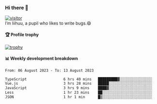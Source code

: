 ### Hi there 👋
[![visitor](https://visitor-badge.glitch.me/badge?page_id=liihuu&right_color=blue)](https://github.com/liihuu)<br>
I’m liihuu, a pupil who likes to write bugs.😄


#### 🏆 Profile trophy
[![trophy](https://github-profile-trophy.vercel.app?username=liihuu&margin-w=16&margin-h=16&rank=-C,-B)](https://github.com/liihuu)


#### 📊 Weekly development breakdown
<!--START_SECTION:waka-->

```txt
From: 06 August 2023 - To: 13 August 2023

TypeScript                 6 hrs 40 mins   █████████▓░░░░░░░░░░░░░░░   38.56 %
Vue.js                     3 hrs 28 mins   █████░░░░░░░░░░░░░░░░░░░░   20.03 %
JavaScript                 3 hrs 9 mins    ████▓░░░░░░░░░░░░░░░░░░░░   18.25 %
Less                       1 hr 23 mins    ██░░░░░░░░░░░░░░░░░░░░░░░   08.05 %
JSON                       1 hr 1 min      █▒░░░░░░░░░░░░░░░░░░░░░░░   05.95 %
```

<!--END_SECTION:waka-->

<!--
**liihuu/liihuu** is a ✨ _special_ ✨ repository because its `README.md` (this file) appears on your GitHub profile.

Here are some ideas to get you started:

- 🔭 I’m currently working on ...
- 🌱 I’m currently learning ...
- 👯 I’m looking to collaborate on ...
- 🤔 I’m looking for help with ...
- 💬 Ask me about ...
- 📫 How to reach me: ...
- 😄 Pronouns: ...
- ⚡ Fun fact: ...
-->
